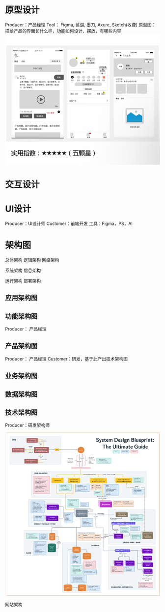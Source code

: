 
# 原型设计

Producer：产品经理
Tool：        Figma, 蓝湖, 墨刀, Axure, Sketch(收费)
原型图：描绘产品的界面长什么样，功能如何设计、摆放，有哪些内容
![](image/原型图.jpg)
# 交互设计


# UI设计
Producer：UI设计师
Customer：前端开发
工具：Figma，PS，AI


# 架构图


总体架构
逻辑架构
网络架构

系统架构
信息架构

运行架构
部署架构


## 应用架构图
## 功能架构图
Producer： 产品经理
## 产品架构图

Producer： 产品经理
Customer：研发，基于此产出技术架构图

## 业务架构图

## 数据架构图

## 技术架构图
Producer：研发架构师

![](./assets/system-design-blueprint.jpeg)

网站架构
